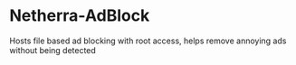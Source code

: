 # Netherra-AdBlock
Hosts file based ad blocking with root access, helps remove annoying ads without being detected
